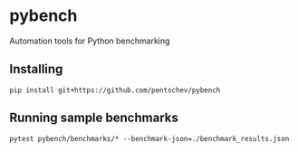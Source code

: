 # pybench
Automation tools for Python benchmarking


## Installing

```
pip install git+https://github.com/pentschev/pybench
```


## Running sample benchmarks

```
pytest pybench/benchmarks/* --benchmark-json=./benchmark_results.json
```

